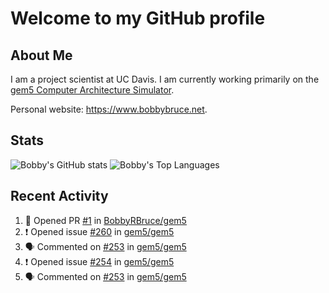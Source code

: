 # Welcome to my GitHub profile

## About Me

I am a project scientist at UC Davis. I am currently working primarily on the [gem5 Computer Architecture Simulator](https://github.com/gem5).

Personal website: <https://www.bobbybruce.net>.

## Stats

![Bobby's GitHub stats](https://github-readme-stats.vercel.app/api?username=bobbyrbruce&show_icons=true&theme=responsive&include_all_commits=true&count_private=true&show=reviews)
![Bobby's Top Languages ](https://github-readme-stats.vercel.app/api/top-langs/?username=bobbyrbruce&layout=compact&theme=responsive&count_private=true&langs_count=10)

## Recent Activity

<!--START_SECTION:activity-->
1. 💪 Opened PR [#1](https://github.com/BobbyRBruce/gem5/pull/1) in [BobbyRBruce/gem5](https://github.com/BobbyRBruce/gem5)
2. ❗ Opened issue [#260](https://github.com/gem5/gem5/issues/260) in [gem5/gem5](https://github.com/gem5/gem5)
3. 🗣 Commented on [#253](https://github.com/gem5/gem5/issues/253#issuecomment-1702896595) in [gem5/gem5](https://github.com/gem5/gem5)
4. ❗ Opened issue [#254](https://github.com/gem5/gem5/issues/254) in [gem5/gem5](https://github.com/gem5/gem5)
5. 🗣 Commented on [#253](https://github.com/gem5/gem5/issues/253#issuecomment-1702351700) in [gem5/gem5](https://github.com/gem5/gem5)
<!--END_SECTION:activity-->
